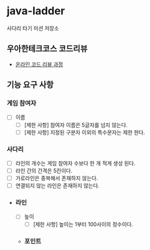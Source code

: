 # java-ladder

사다리 타기 미션 저장소

## 우아한테크코스 코드리뷰

- [온라인 코드 리뷰 과정](https://github.com/woowacourse/woowacourse-docs/blob/master/maincourse/README.md)

## 기능 요구 사항
### **게임 참여자**
  - [ ] 이름
      - [ ] [제한 사항] 참여자 이름은 5글자를 넘지 않는다. 
      - [ ] [제한 사항] 지정된 구분자 이외의 특수문자는 제한 한다.

### **사다리**
  - [ ]  라인의 개수는 게임 참여자 수보다 한 개 적게 생성 된다.
  - [ ]  라인 간의 간격은 5칸이다.
  - [ ]  가로라인은 중복해서 존재하지 않는다.
  - [ ]  연결되지 않는 라인은 존재하지 않는다.
  
  - ### **라인**
    - [ ] 높이
      - [ ] [제한 사항] 높이는 1부터 100사이의 정수이다.
    - ### **포인트**
